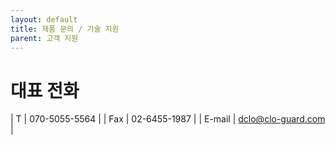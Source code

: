 ```yaml
---
layout: default
title: 제품 문의 / 기술 지원
parent: 고객 지원
---
```


# 대표 전화

<div class="code-example" markdown="1">

| T | 070-5055-5564  |
| Fax   | 02-6455-1987  |
| E-mail | dclo@clo-guard.com  |